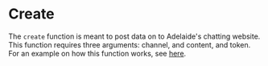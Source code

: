 # Create

The `create` function is meant to post data on to Adelaide's chatting website.  
This function requires three arguments: channel, and content, and token.  
For an example on how this function works, see [here](https://github.com/Adelaide-Development/Docs/tree/master/Atlas/Messages/Create/example.js).
